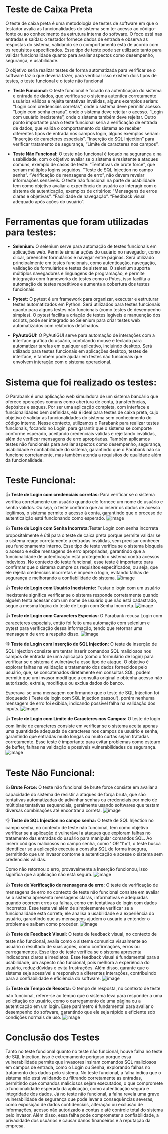 # Teste de Caixa Preta

O teste de caixa preta é uma metodologia de testes de software em que o testador avalia as funcionalidades do sistema sem ter acesso ao código-fonte ou ao conhecimento da estrutura interna do software. O foco está nas entradas e saídas: o testador fornece dados de entrada e observa as respostas do sistema, validando se o comportamento está de acordo com os requisitos especificados. Esse tipo de teste pode ser utilizado tanto para validar funcionalidade quanto para avaliar aspectos como desempenho, segurança, e usabilidade. 

O objetivo seria realizar testes de forma automatizada para verificar se o software faz o que deveria fazer, para verificar isso existem dois tipos de testes, o teste funcional e o teste não funcional

- <strong>Teste Funcional:</strong> O teste funcional é focado na autenticação do sistema e entrada de dados, que verifica se o sistema autentica corretamente usuários válidos e rejeita tentativas inválidas, alguns exemplos seriam: “Login com credenciais corretas”, onde o sistema deve permitir acesso. “Login com senha errada”, onde o sistema deve rejeitar o acesso. “Login com usuário inexistente”, onde o sistema também deve rejeitar. Outro ponto importante para o teste funcional seria a verificação de entrada de dados, que valida o comportamento do sistema ao receber diferentes tipos de entrada nos campos login, alguns exemplos seriam: “Inserção de caracteres especiais”, “Inserção de SQL Injection” para verificar tratamento de segurança, “Limite de caracteres nos campos”.

- <strong>Teste Não Funcional:</strong> O teste não funcional é focado na segurança e na usabilidade, com o objetivo avaliar se o sistema é resistente a ataques comuns, exemplo de casos de teste: “Tentativas de brute force”, que seriam múltiplos logins seguidos. “Teste de SQL Injection no campo senha”. “Verificação de mensagens de erro”, não devem revelar informações sensíveis. O teste não funcional na parte de usabilidade tem como objetivo avaliar a experiência do usuário ao interagir com o sistema de autenticação, exemplos de critérios: “Mensagens de erros claras e objetivas”. “Facilidade de navegação”. “Feedback visual adequado após ações do usuário”. 

# Ferramentas que foram utilizadas para testes: 

- <strong>Selenium:</strong> O selenium serve para automação de testes funcionais em aplicações web. Permite simular ações do usuário no navegador, como clicar, preencher formulários e navegar entre páginas. Será utilizado principalmente em testes funcionais, como autenticação, navegação, validação de formulários e testes de sistemas. O selenium suporta múltiplos navegadores e linguagens de programação, e permite integração com frameworks de testes como o Pytes, isso facilita a automação de testes repetitivos e aumenta a cobertura dos testes funcionais. 

- <strong>Pytest:</strong> O pytest é um framework para organizar, executar e estruturar testes automatizados em Python. Será utilizados para testes funcionais quanto para alguns testes não funcionais (como testes de desempenho simples). O pytest facilita a criação de testes legíveis e manuenção dos scripts, pode ser integrado ao Selenium para criar testes web automatizados com relátorios detalhados. 

- <strong>PyAutoGUI:</strong> O PyAutiGUI serve para automação de interações com a interface gráfica do usuário, contolando mouse e teclado para automatizar tarefas em qualquer aplicativo, incluindo desktop. Será utilizado para testes funcionais em aplicações desktop, testes de interface, e também pode ajudar em testes não funcionais que envolvem interação com o sistema operacional.

# Sistema que foi realizado os testes: 

O Parabank é uma aplicação web simuladora de um sistema bancário que oferece operações comuns como abertura de conta, transferências, depósitos e saques. Por ser uma aplicação completa, com interface e funcionalidades bem definidas, ela é ideal para testes de caixa preta, cujo objetivo é validar as funcionalidades do sistema sem conhecimento do código interno.
Nesse contexto, utilizamos o Parabank para realizar testes funcionais, focando no Login, para garantir que o sistema se comporte conforme esperado, aceitando credenciais válidas e rejeitando inválidas, além de verificar mensagens de erro apropriadas. Também aplicamos testes não funcionais para avaliar aspectos como desempenho, segurança, usabilidade e confiabilidade do sistema, garantindo que o Parabank não só funcione corretamente, mas também atenda a requisitos de qualidade além da funcionalidade.

# Teste Funcional:
👍 <strong> Teste de Login com credenciais corretas:</strong> Para verificar se o sistema verifica corretamente um usuário quando ele fornece um nome de usuário e senha válidos. Ou seja, o teste confirma que ao inserir os dados de acesso legítimos, o sistema permite o acesso á conta, garantindo que o proceso de autenticalção está funcionando como esperado. 
![image](https://github.com/user-attachments/assets/c0c9932c-70e3-45c9-81dd-2d9354430b44)

👍 <strong> Teste de Login com Senha Incorreta:</strong>Testar Login com senha incorreta propositalmente é útil para o teste de caixa preta porque permite validar se o sistema reage corretamente a entradas inválidas, sem precisar conhecer seu funcionamento interno. Esse tipo de teste verifica se o sistema bloqueia o acesso e exibe mensagens de erro apropriadas, garantindo que a funcionalidade de autenticação está protegendo o sistema contra acessos indevidos. No contexto do teste funcional, esse teste é importante para confirmar que o sistema cumpre os requisitos especificados, ou seja, que ele rejeita credenciais incorretas e impede o login, evitando falhas de segurança e melhorando a confiabilidade do sistema.
![image](https://github.com/user-attachments/assets/8dc69c3f-c557-40b1-bc4a-6bc2314b6c90)

👍 <strong> Teste de Login com Usuário Inexistente:</strong> Testar o login com um usuário inexistente significa verificar se o sistema responde corretamente quando alguém tenta acessar com um nome de usuário que não está cadastrado, segue a mesma lógica do teste de Login com Senha Incorreta.
![image](https://github.com/user-attachments/assets/3946e6b9-7d23-462b-99c7-3ecfe9e031c3)

👍 <strong> Teste de Login com Caraceters Especias:</strong> O Parabank recusa Login com caraceteres especiais, então foi feito uma automação com selenium e pytest para verificação dessa informação, tendo que retornar uma mensagem de erro a respeito disso.
 ![image](https://github.com/user-attachments/assets/1b642d1a-2647-49fb-b278-9aa17de05092)

👎 <strong> Teste de Login com Inserção de SQL Injection:</strong> O teste de inserção de SQL Injection consiste em tentar inserir comandos SQL maliciosos nos campos de entrada de uma aplicação (como o formulário de login) para verificar se o sistema é vulnerável a esse tipo de ataque. O objetivo é explorar falhas na validação e tratamento dos dados fornecidos pelo usuário, que, se concatenados diretamente em consultas SQL, podem permitir que um invasor modifique a consulta original e obtenha acesso não autorizado, extraia, modifique ou exclua dados do banco.

  Esperava-se uma mensagem confirmando que o teste de SQL Injection foi bloqueado ('Teste de login com SQL injection passou'), porém nenhuma mensagem de erro foi exibida, indicando possível falha na validação dos inputs. 
 ![image](https://github.com/user-attachments/assets/0aba9f8d-0aa5-4d39-9d39-dcc6fb32f739)

👍 <strong> Teste de Login com Limite de Caracteres nos Campos:</strong> O teste de login com limite de caracteres consiste em verificar se o sistema aceita apenas uma quantidade adequada de caracteres nos campos de usuário e senha, garantindo que entradas muito longas ou muito curtas sejam tratadas corretamente. Esse teste é importante para evitar problemas como estouro de buffer, falhas na validação e possíveis vulnerabilidades de segurança.
![image](https://github.com/user-attachments/assets/55ea8ff8-3fa0-4c1f-9e51-70edf0c148da)

# Teste Não Funcional:

👍 <strong> Brute Force:</strong> O teste não funcional de brute force consiste em avaliar a capacidade do sistema de resistir a ataques de força bruta, que são tentativas automatizadas de adivinhar senhas ou credenciais por meio de múltiplas tentativas sequenciais, geralmente usando softwares que testam diversas combinações até encontrar a correta.
![image](https://github.com/user-attachments/assets/fc262035-ea0b-440f-9b5a-196f24478117)

👎 <strong> Teste de SQL Injection no campo senha:</strong> O teste de SQL Injection no campo senha, no contexto de teste não funcional, tem como objetivo verificar se a aplicação é vulnerável a ataques que exploram falhas no tratamento das entradas do usuário para manipular comandos SQL. Ao inserir códigos maliciosos no campo senha, como ' OR '1'='1, o teste busca identificar se a aplicação executa a consulta SQL de forma insegura, permitindo que um invasor contorne a autenticação e acesse o sistema sem credenciais válidas.
  
Como não retornou o erro, provavelmente a Inserção funcionou, isso significa que a aplicação não está segura.
![image](https://github.com/user-attachments/assets/968ce9da-7a5b-44d8-8e7e-41ece6c48688)

👍 <strong> Teste de Verificação de mensagens de erro:</strong> O teste de verificação de mensagens de erro no contexto de teste não funcional consiste em avaliar se o sistema apresenta mensagens claras, informativas e adequadas quando ocorrem erros ou falhas, como em tentativas de login com dados incorretos. Esse teste vai além de simplesmente verificar se a funcionalidade está correta; ele analisa a usabilidade e a experiência do usuário, garantindo que as mensagens ajudem o usuário a entender o problema e saibam como proceder.
![image](https://github.com/user-attachments/assets/f01d3e9e-257f-46f0-a590-c0f1d8bbb558)

👍 <strong> Teste de Feedback Visual:</strong> O teste de feedback visual, no contexto de teste não funcional, avalia como o sistema comunica visualmente ao usuário o resultado de suas ações, como confirmações, erros ou carregamentos. Esse tipo de teste verifica se o sistema apresenta indicadores claros e imediatos. Esse feedback visual é fundamental para a usabilidade, um aspecto não funcional, pois melhora a experiência do usuário, reduz dúvidas e evita frustrações. Além disso, garante que o sistema seja acessível e responsivo a diferentes interações, contribuindo para a confiabilidade e eficiência do software.
 ![image](https://github.com/user-attachments/assets/d49d98bd-eba8-478f-8d32-1196ffd93635)

👍 <strong> Teste de Tempo de Resosta:</strong> O tempo de resposta, no contexto de teste não funcional, refere-se ao tempo que o sistema leva para responder a uma solicitação do usuário, como o carregamento de uma página ou a autenticação em um login. Esse parâmetro é fundamental para avaliar o desempenho do software, garantindo que ele seja rápido e eficiente sob condições normais de uso.
![image](https://github.com/user-attachments/assets/bf2d532b-b0a8-48ac-9b48-d0302a5f0674) 

# Conclusão dos Testes

Tanto no teste funcional quanto no teste não funcional, houve falha no teste de SQL Injection, isso é extremamente perigoso porque essa vulnerabilidade permite que invasores insiram comandos SQL maliciosos em campos de entrada, como o Login ou Senha, explorando falhas no tratamento dos dados pelo sistema. No teste funcional, a falha indica que o sistema não está validando ou filtrando corretamente as entradas, permitindo que comandos maliciosos sejam executados, o que compromete a funcionalidade esperada da aplicação, como autenticação segura e integridade dos dados.
Já no teste não funcional, a falha revela uma grave vulnerabilidade de segurança que pode levar a consequências severas, como exposição de dados confidenciais, alteração ou exclusão de informações, acesso não autorizado a contas e até controle total do sistema pelo invasor. Além disso, essa falha pode comprometer a confiabilidade, a privacidade dos usuários e causar danos financeiros e à reputação da empresa.
